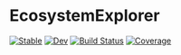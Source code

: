 # EcosystemExplorer

[![Stable](https://img.shields.io/badge/docs-stable-blue.svg)](https://LilithHafner.github.io/EcosystemExplorer.jl/stable/)
[![Dev](https://img.shields.io/badge/docs-dev-blue.svg)](https://LilithHafner.github.io/EcosystemExplorer.jl/dev/)
[![Build Status](https://github.com/LilithHafner/EcosystemExplorer.jl/actions/workflows/CI.yml/badge.svg?branch=main)](https://github.com/LilithHafner/EcosystemExplorer.jl/actions/workflows/CI.yml?query=branch%3Amain)
[![Coverage](https://codecov.io/gh/LilithHafner/EcosystemExplorer.jl/branch/main/graph/badge.svg)](https://codecov.io/gh/LilithHafner/EcosystemExplorer.jl)

